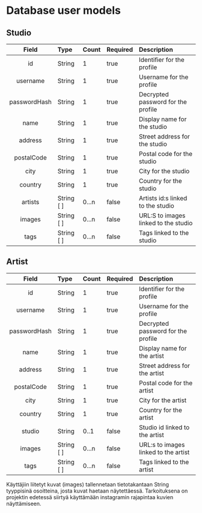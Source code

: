 # Database user models


## Studio

| Field | Type | Count | Required | Description|
| :----:|:-----| :-----| :-----|:-----|
| id | String | 1 | true |Identifier for the profile |
| username | String | 1 | true | Username for the profile |
| passwordHash | String | 1 | true | Decrypted password for the profile |
| name | String | 1 | true | Display name for the studio |
| address | String | 1 | true | Street address for the studio |
| postalCode | String | 1 | true | Postal code for the studio |
| city | String | 1 | true | City for the studio |
| country | String | 1 | true | Country for the studio |
| artists | String [ ] | 0...n | false | Artists id:s linked to the studio |
| images | String [ ] | 0...n | false | URL:S to images linked to the studio |
| tags | String [ ] | 0...n | false | Tags linked to the studio |

## Artist

| Field | Type | Count | Required | Description|
| :----:|:-----| :-----| :-----|:-----|
| id | String | 1 | true | Identifier for the profile |
| username | String | 1 | true | Username for the profile |
| passwordHash | String | 1 | true | Decrypted password for the profile |
| name | String | 1 | true | Display name for the artist |
| address | String | 1 | true | Street address for the artist |
| postalCode | String | 1 | true | Postal code for the artist |
| city | String | 1 | true | City for the artist |
| country | String | 1 | true | Country for the artist |
| studio | String  | 0..1 | false | Studio id linked to the artist |
| images | String [ ] | 0...n | false | URL:s to images linked to the artist |
| tags | String [ ] | 0...n | false | Tags linked to the artist |ta

Käyttäjiin liitetyt kuvat (images) tallennetaan tietotakantaan String tyyppisinä osoitteina, josta kuvat haetaan näytettäessä.
Tarkoituksena on projektin edetessä siirtyä käyttämään instagramin rajapintaa kuvien näyttämiseen.
